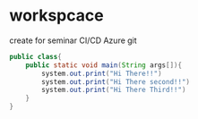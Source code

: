# workspcace
create for seminar CI/CD Azure git

~~~ java
public class{
    public static void main(String args[]){
        system.out.print("Hi There!!")
        system.out.print("Hi There second!!")
        system.out.print("Hi There Third!!")
    }
}
